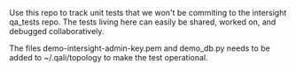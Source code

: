 
Use this repo to track unit tests that we won't be commiting to the intersight qa_tests repo. 
The tests living here can easily be shared, worked on, and debugged collaboratively.

The files demo-intersight-admin-key.pem and demo_db.py needs to be added to ~/.qali/topology to make the test operational.